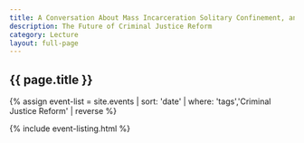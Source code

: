 ```yaml
---
title: A Conversation About Mass Incarceration Solitary Confinement, and the Future of Criminal Justice Reform
description: The Future of Criminal Justice Reform
category: Lecture
layout: full-page
---
```

<section id="main-content">
<div class="grid-container large">
<section class="heading">
<h2 class="underline">{{ page.title }}</h2>
</section>

<div class="events-card-list fade-out-siblings">
{% assign event-list = site.events | sort: 'date' | where: 'tags','Criminal Justice Reform' | reverse %}

{% include event-listing.html %}
